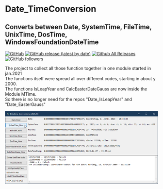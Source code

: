 # Date_TimeConversion  
## Converts between Date, SystemTime, FileTime, UnixTime, DosTime, WindowsFoundationDateTime  

[![GitHub](https://img.shields.io/github/license/OlimilO1402/Date_TimeConversion?style=plastic)](https://github.com/OlimilO1402/Date_TimeConversion/blob/master/LICENSE) 
[![GitHub release (latest by date)](https://img.shields.io/github/v/release/OlimilO1402/Date_TimeConversion?style=plastic)](https://github.com/OlimilO1402/Date_TimeConversion/releases/latest)
[![Github All Releases](https://img.shields.io/github/downloads/OlimilO1402/Date_TimeConversion/total.svg)](https://github.com/OlimilO1402/Date_TimeConversion/releases/download/v2023.6.9/TimeConv_v2023.6.9.zip)
![GitHub followers](https://img.shields.io/github/followers/OlimilO1402?style=social)

The project to collect all those function together in one module started in jan.2021  
The functions itself were spread all over different codes, starting in about y 2000.  
The functions IsLeapYear and CalcEasterDateGauss are now inside the Module MTime.  
So there is no longer need for the repos "Date_IsLeapYear" and "Date_EasterGauss"  
 
![TimeConversions Image](Resources/TimeConversions.png "TimeConversions Image")